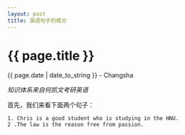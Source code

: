 ```yaml
---
layout: post
title: 英语句子的成分
---
```


{{ page.title }}
================

<p class="meta">{{ page.date | date_to_string }} - Changsha</p>

_知识体系来自何凯文考研英语_


首先，我们来看下面两个句子：
```
1. Chris is a good student who is studying in the HNU.
2 .The law is the reason free from passion.
```

